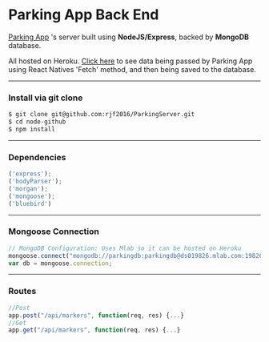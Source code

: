 # Parking App Back End
[Parking App](https://github.com/Monkman06/ParkingApp) 's server built using **NodeJS/Express**, backed by **MongoDB** database.

All hosted on Heroku. [Click here](https://parkingserver.herokuapp.com/api/markers) to see data being passed by Parking App using React Natives 'Fetch' method, and then being saved to the database.

-----------------

### Install via git clone
```bash
$ git clone git@github.com:rjf2016/ParkingServer.git
$ cd node-github
$ npm install
```
-----------------

### Dependencies
```javascript
('express');
('bodyParser');
('morgan');
('mongoose');
('bluebird')
```
-----------------

### Mongoose Connection
```javascript
// MongoDB Configuration: Uses Mlab so it can be hosted on Heroku
mongoose.connect("mongodb://parkingdb:parkingdb@ds019826.mlab.com:19826/heroku_pz7cbd0t");
var db = mongoose.connection;
```
-----------------

### Routes
```javascript
//Post
app.post("/api/markers", function(req, res) {...}
//Get
app.get("/api/markers", function(req, res) {...}
```




